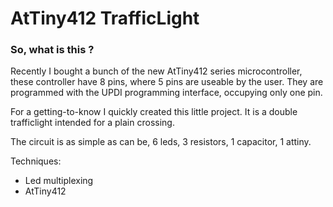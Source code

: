 # **AtTiny412 TrafficLight**

### **So, what is this ?**

Recently I bought a bunch of the new AtTiny412 series microcontroller, these controller have 8 pins, where 5 pins are useable by the user. They are programmed with the UPDI programming interface, occupying only one pin.

For a getting-to-know I quickly created this little project. It is a double trafficlight intended for a plain crossing.

The circuit is as simple as can be, 6 leds, 3 resistors, 1 capacitor, 1 attiny.

Techniques:

- Led multiplexing
- AtTiny412
